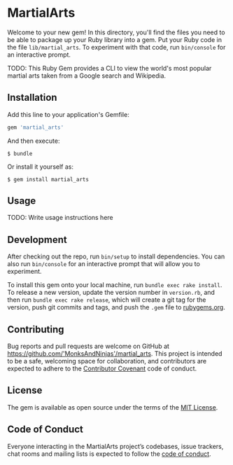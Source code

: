 # MartialArts

Welcome to your new gem! In this directory, you'll find the files you need to be able to package up your Ruby library into a gem. Put your Ruby code in the file `lib/martial_arts`. To experiment with that code, run `bin/console` for an interactive prompt.

TODO: This Ruby Gem provides a CLI to view the world's most popular martial arts taken from a Google search and Wikipedia.

## Installation

Add this line to your application's Gemfile:

```ruby
gem 'martial_arts'
```

And then execute:

    $ bundle

Or install it yourself as:

    $ gem install martial_arts

## Usage

TODO: Write usage instructions here

## Development

After checking out the repo, run `bin/setup` to install dependencies. You can also run `bin/console` for an interactive prompt that will allow you to experiment.

To install this gem onto your local machine, run `bundle exec rake install`. To release a new version, update the version number in `version.rb`, and then run `bundle exec rake release`, which will create a git tag for the version, push git commits and tags, and push the `.gem` file to [rubygems.org](https://rubygems.org).

## Contributing

Bug reports and pull requests are welcome on GitHub at https://github.com/'MonksAndNinjas'/martial_arts. This project is intended to be a safe, welcoming space for collaboration, and contributors are expected to adhere to the [Contributor Covenant](http://contributor-covenant.org) code of conduct.

## License

The gem is available as open source under the terms of the [MIT License](https://opensource.org/licenses/MIT).

## Code of Conduct

Everyone interacting in the MartialArts project’s codebases, issue trackers, chat rooms and mailing lists is expected to follow the [code of conduct](https://github.com/'MonksAndNinjas'/martial_arts/blob/master/CODE_OF_CONDUCT.md).
